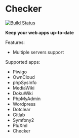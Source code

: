 Checker
=========================

[![Build Status](https://travis-ci.org/rk4an/checker.png?branch=dev)](https://travis-ci.org/rk4an/checker)

**Keep your web apps up-to-date**

Features:
 * Multiple servers support

Supported apps:

 * Piwigo
 * OwnCloud
 * phpSysInfo
 * MediaWiki
 * DokuWiki
 * PhpMyAdmin
 * Wordpress
 * Dotclear
 * Gitlab
 * Symfony2
 * PluXml
 * Checker
